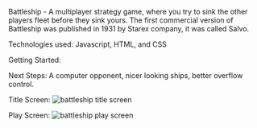 Battleship - A multiplayer strategy game, where you try to sink the other players fleet before they sink yours. The first commercial version of Battleship was published in 1931 by Starex company, it was called Salvo. 

Technologies used: Javascript, HTML, and CSS

Getting Started:

Next Steps: A computer opponent, nicer looking ships, better overflow control.

Title Screen: ![battleship title screen](https://user-images.githubusercontent.com/99612054/162754925-2c963438-2f70-45d6-b725-24f8b40d995b.png)

Play Screen: ![battleship play screen](https://user-images.githubusercontent.com/99612054/162755085-b7cdf928-b60b-4750-9f91-ab5a52288450.png)
